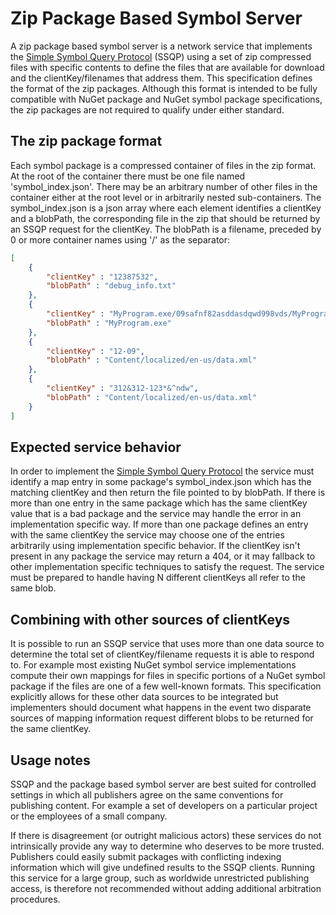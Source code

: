 # Zip Package Based Symbol Server #

A zip package based symbol server is a network service that implements the [Simple Symbol Query Protocol](Simple_Symbol_Query_Protocol.md) (SSQP) using a set of zip compressed files with specific contents to define the files that are available for download and the clientKey/filenames that address them. This specification defines the format of the zip packages. Although this format is intended to be fully compatible with NuGet package and NuGet symbol package specifications, the zip packages are not required to qualify under either standard.

## The zip package format ##

Each symbol package is a compressed container of files in the zip format. At the root of the container there must be one file named 'symbol\_index.json'. There may be an arbitrary number of other files in the container either at the root level or in arbitrarily nested sub-containers. The symbol\_index.json is a json array where each element identifies a clientKey and a blobPath,  the corresponding file in the zip that should be returned by an SSQP request for the clientKey. The blobPath is a filename, preceded by 0 or more container names using '/' as the separator:

```json
[
    {
        "clientKey" : "12387532",
        "blobPath" : "debug_info.txt"
    },
    {
        "clientKey" : "MyProgram.exe/09safnf82asddasdqwd998vds/MyProgram.exe",
        "blobPath" : "MyProgram.exe"
    },
    {
        "clientKey" : "12-09",
        "blobPath" : "Content/localized/en-us/data.xml"
    },
    {  
        "clientKey" : "312&312-123*&^ndw",
        "blobPath" : "Content/localized/en-us/data.xml"
    }
]
```

## Expected service behavior ##

In order to implement the [Simple Symbol Query Protocol](Simple_Symbol_Query_Protocol.md) the service must identify a map entry in some package's symbol\_index.json which has the matching clientKey and then return the file pointed to by blobPath. If there is more than one entry in the same package which has the same clientKey value that is a bad package and the service may handle the error in an implementation specific way. If more than one package defines an entry with the same clientKey the service may choose one of the entries arbitrarily using implementation specific behavior. If the clientKey isn't present in any package the service may return a 404, or it may fallback to other implementation specific techniques to satisfy the request. The service must be prepared to handle having N different clientKeys all refer to the same blob.


## Combining with other sources of clientKeys ##

It is possible to run an SSQP service that uses more than one data source to determine the total set of clientKey/filename requests it is able to respond to. For example most existing NuGet symbol service implementations compute their own mappings for files in specific portions of a NuGet symbol package if the files are one of a few well-known formats. This specification explicitly allows for these other data sources to be integrated but implementers should document what happens in the event two disparate sources of mapping information request different blobs to be returned for the same clientKey.

## Usage notes ##

SSQP and the package based symbol server are best suited for controlled settings in which all publishers agree on the same conventions for publishing content. For example a set of developers on a particular project or the employees of a small company.

If there is disagreement (or outright malicious actors) these services do not intrinsically provide any way to determine who deserves to be more trusted. Publishers could easily submit packages with conflicting indexing information which will give undefined results to the SSQP clients. Running this service for a large group, such as worldwide unrestricted publishing access, is therefore not recommended without adding additional arbitration procedures.